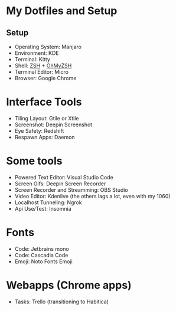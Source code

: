 # My Dotfiles and Setup

## Setup
- Operating System: Manjaro
- Environment: KDE
- Terminal: Kitty
- Shell: [ZSH][zsh] + [OhMyZSH][ohmyzsh]
- Terminal Editor: Micro
- Browser: Google Chrome

# Interface Tools
 - Tiling Layout: Gtile or Xtile
 - Screenshot: Deepin Screenshot
 - Eye Safety: Redshift
 - Respawn Apps: Daemon

# Some tools
 - Powered Text Editor: Visual Studio Code
 - Screen Gifs: Deepin Screen Recorder
 - Screen Recorder and Streamming: OBS Studio
 - Video Editor: Kdenlive (the others lags a lot, even with my 1060)
 - Localhost Tunneling: Ngrok
 - Api Use/Test: Insomnia

# Fonts
 - Code: Jetbrains mono
 - Code: Cascadia Code
 - Emoji: Noto Fonts Emoji

# Webapps (Chrome apps)
 - Tasks: Trello (transitioning to Habitica)


[i3gaps]: https://github.com/Airblader/i3
[polybar]: https://github.com/jaagr/polybar
[vscode]: https://code.visualstudio.com/
[pcmanfm]: https://github.com/lxqt/pcmanfm-qt
[xfceterm]: https://github.com/xfce-mirror/xfce4-terminal
[zsh]: https://github.com/zsh-users/zsh
[ohmyzsh]: http://ohmyz.sh/
[stylish]: https://chrome.google.com/webstore/detail/stylish-custom-themes-for/
[sigmag]: https://github.com/Catgrills/Sigma-G
[eden]: https://github.com/Catgrills/Eden
